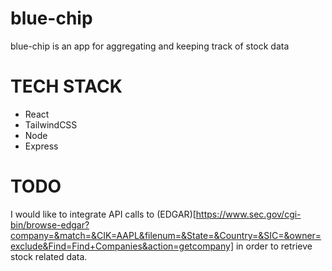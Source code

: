# blue-chip
blue-chip is an app for aggregating and keeping track of stock data

# TECH STACK
* React
* TailwindCSS
* Node
* Express

# TODO
I would like to integrate API calls to (EDGAR)[https://www.sec.gov/cgi-bin/browse-edgar?company=&match=&CIK=AAPL&filenum=&State=&Country=&SIC=&owner=exclude&Find=Find+Companies&action=getcompany] in order to retrieve stock related data.
